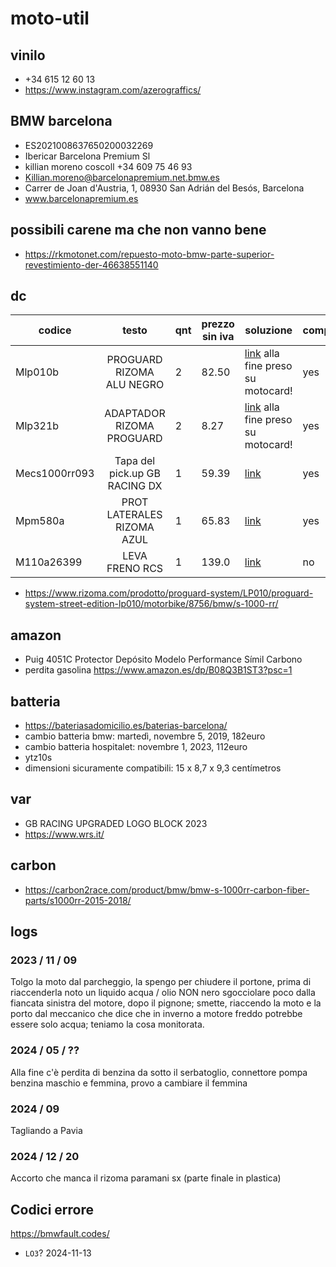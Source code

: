 # moto-util

## vinilo

+ +34 615 12 60 13
+ https://www.instagram.com/azerograffics/

## BMW barcelona

+ ES2021008637650200032269
+ Ibericar Barcelona Premium Sl
+ killian moreno coscoll +34 609 75 46 93
+ Killian.moreno@barcelonapremium.net.bmw.es
+ Carrer de Joan d'Austria, 1, 08930 San Adrián del Besós, Barcelona
+ www.barcelonapremium.es

## possibili carene ma che non vanno bene

+ https://rkmotonet.com/repuesto-moto-bmw-parte-superior-revestimiento-der-46638551140

## dc

| codice        |             testo             | qnt | prezzo sin iva | soluzione                                                                                                            | comprato |
|---------------|:-----------------------------:|-----|----------------|----------------------------------------------------------------------------------------------------------------------|----------|
| Mlp010b       |   PROGUARD RIZOMA ALU NEGRO   | 2   | 82.50          | [link](https://www.carenadosgp.com) alla fine preso su motocard!                                                     | yes      |
| Mlp321b       |   ADAPTADOR RIZOMA PROGUARD   | 2   | 8.27           | [link](https://www.carenadosgp.com) alla fine preso su motocard!                                                     | yes      |
| Mecs1000rr093 | Tapa del pick.up GB RACING DX | 1   | 59.39          | [link](https://tienda.motorextremo.es/fibra-y-carbono/496--protector-de-pick-up-gb-racing-bmw-s-1000-rr-09-11-.html) | yes      |
| Mpm580a       |  PROT LATERALES RIZOMA AZUL   | 1   | 65.83          | [link](https://www.motocard.com/protege-motor/rizoma-pm580u.aspx)                                                    | yes      |
| M110a26399    |        LEVA FRENO RCS         | 1   | 139.0          | [link](https://www.google.it)                                                                                        | no       |

+ https://www.rizoma.com/prodotto/proguard-system/LP010/proguard-system-street-edition-lp010/motorbike/8756/bmw/s-1000-rr/

## amazon

+ Puig 4051C Protector Depósito Modelo Performance Símil Carbono
+ perdita gasolina https://www.amazon.es/dp/B08Q3B1ST3?psc=1

## batteria

+ https://bateriasadomicilio.es/baterias-barcelona/
+ cambio batteria bmw: martedì, novembre 5, 2019, 182euro
+ cambio batteria hospitalet: novembre 1, 2023, 112euro
+ ytz10s
+ dimensioni sicuramente compatibili: 15 x 8,7 x 9,3 centímetros

## var

+ GB RACING UPGRADED LOGO BLOCK 2023
+ https://www.wrs.it/

## carbon

+ https://carbon2race.com/product/bmw/bmw-s-1000rr-carbon-fiber-parts/s1000rr-2015-2018/

## logs

### 2023 / 11 / 09

Tolgo la moto dal parcheggio, la spengo per chiudere il portone, prima di riaccenderla noto un liquido acqua / olio NON nero sgocciolare poco dalla fiancata
sinistra del motore, dopo il pignone; smette, riaccendo la moto e la porto dal meccanico che dice che in inverno a motore freddo potrebbe essere solo acqua;
teniamo la cosa monitorata.

### 2024 / 05 / ??

Alla fine c'è perdita di benzina da sotto il serbatoglio, connettore pompa benzina maschio e femmina, provo a cambiare il femmina

### 2024 / 09

Tagliando a Pavia

### 2024 / 12 / 20

Accorto che manca il rizoma paramani sx (parte finale in plastica)

## Codici errore

https://bmwfault.codes/

+ `LO3`? 2024-11-13